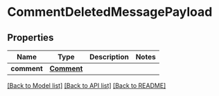 # CommentDeletedMessagePayload

## Properties
Name | Type | Description | Notes
------------ | ------------- | ------------- | -------------
**comment** | [**Comment**](Comment.md) |  | 

[[Back to Model list]](../README.md#documentation-for-models) [[Back to API list]](../README.md#documentation-for-api-endpoints) [[Back to README]](../README.md)


